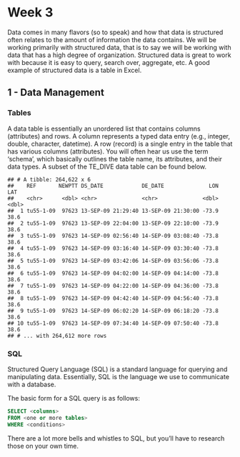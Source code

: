 Week 3
======

Data comes in many flavors (so to speak) and how that data is structured
often relates to the amount of information the data contains. We will be
working primarily with structured data, that is to say we will be
working with data that has a high degree of organization. Structured
data is great to work with because it is easy to query, search over,
aggregate, etc. A good example of structured data is a table in Excel.

1 - Data Management
-------------------

### Tables

A data table is essentially an unordered list that contains columns
(attributes) and rows. A column represents a typed data entry (e.g.,
integer, double, character, datetime). A row (record) is a single entry
in the table that has various columns (attributes). You will often hear
us use the term ‘schema’, which basically outlines the table name, its
attributes, and their data types. A subset of the TE\_DIVE data table
can be found below.

    ## # A tibble: 264,622 x 6
    ##    REF       NEWPTT DS_DATE            DE_DATE              LON   LAT
    ##    <chr>      <dbl> <chr>              <chr>              <dbl> <dbl>
    ##  1 tu55-1-09  97623 13-SEP-09 21:29:40 13-SEP-09 21:30:00 -73.9  38.6
    ##  2 tu55-1-09  97623 13-SEP-09 22:04:00 13-SEP-09 22:10:00 -73.9  38.6
    ##  3 tu55-1-09  97623 14-SEP-09 02:56:40 14-SEP-09 03:08:40 -73.8  38.6
    ##  4 tu55-1-09  97623 14-SEP-09 03:16:40 14-SEP-09 03:30:40 -73.8  38.6
    ##  5 tu55-1-09  97623 14-SEP-09 03:42:06 14-SEP-09 03:56:06 -73.8  38.6
    ##  6 tu55-1-09  97623 14-SEP-09 04:02:00 14-SEP-09 04:14:00 -73.8  38.6
    ##  7 tu55-1-09  97623 14-SEP-09 04:22:00 14-SEP-09 04:36:00 -73.8  38.6
    ##  8 tu55-1-09  97623 14-SEP-09 04:42:40 14-SEP-09 04:56:40 -73.8  38.6
    ##  9 tu55-1-09  97623 14-SEP-09 06:02:20 14-SEP-09 06:18:20 -73.8  38.6
    ## 10 tu55-1-09  97623 14-SEP-09 07:34:40 14-SEP-09 07:50:40 -73.8  38.6
    ## # ... with 264,612 more rows

### SQL

Structured Query Language (SQL) is a standard language for querying and
manipulating data. Essentially, SQL is the language we use to
communicate with a database.

The basic form for a SQL query is as follows:

``` sql
SELECT <columns>
FROM <one or more tables>
WHERE <conditions>
```

There are a lot more bells and whistles to SQL, but you’ll have to
research those on your own time.

